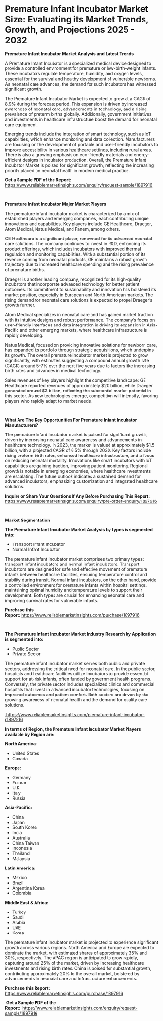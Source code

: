 <p><h1>Premature Infant Incubator Market Size: Evaluating its Market Trends, Growth, and Projections 2025 - 2032</h1></p><p><strong>Premature Infant Incubator Market Analysis and Latest Trends</strong></p>
<p><p>A Premature Infant Incubator is a specialized medical device designed to provide a controlled environment for premature or low-birth-weight infants. These incubators regulate temperature, humidity, and oxygen levels, essential for the survival and healthy development of vulnerable newborns. As neonatal care advances, the demand for such incubators has witnessed significant growth.</p><p>The Premature Infant Incubator Market is expected to grow at a CAGR of 8.9% during the forecast period. This expansion is driven by increased awareness of neonatal care, advancements in technology, and a rising prevalence of preterm births globally. Additionally, government initiatives and investments in healthcare infrastructure boost the demand for neonatal care equipment. </p><p>Emerging trends include the integration of smart technology, such as IoT capabilities, which enhance monitoring and data collection. Manufacturers are focusing on the development of portable and user-friendly incubators to improve accessibility in various healthcare settings, including rural areas. There is also a growing emphasis on eco-friendly materials and energy-efficient designs in incubator production. Overall, the Premature Infant Incubator Market is poised for significant growth, reflecting the increasing priority placed on neonatal health in modern medical practice.</p></p>
<p><strong>Get a Sample PDF of the Report:&nbsp;</strong> <a href="https://www.reliablemarketinsights.com/enquiry/request-sample/1897916?utm_campaign=3065&utm_medium=2&utm_source=Github&utm_content=ia&utm_term=13042025&utm_id=premature-infant-incubator">https://www.reliablemarketinsights.com/enquiry/request-sample/1897916</a></p>
<p>&nbsp;</p>
<p><strong>Premature Infant Incubator Major Market Players</strong></p>
<p><p>The premature infant incubator market is characterized by a mix of established players and emerging companies, each contributing unique innovations and capabilities. Key players include GE Healthcare, Draeger, Atom Medical, Natus Medical, and Fanem, among others. </p><p>GE Healthcare is a significant player, renowned for its advanced neonatal care solutions. The company continues to invest in R&D, enhancing its product offerings, which includes incubators with improved thermal regulation and monitoring capabilities. With a substantial portion of its revenue coming from neonatal products, GE maintains a robust growth trajectory due to increased healthcare spending and the rising prevalence of premature births.</p><p>Draeger is another leading company, recognized for its high-quality incubators that incorporate advanced technology for better patient outcomes. Its commitment to sustainability and innovation has bolstered its market position, especially in European and North American markets. The rising demand for neonatal care solutions is expected to propel Draeger’s growth further.</p><p>Atom Medical specializes in neonatal care and has gained market traction with its intuitive designs and robust performance. The company’s focus on user-friendly interfaces and data integration is driving its expansion in Asia-Pacific and other emerging markets, where healthcare infrastructure is rapidly developing.</p><p>Natus Medical, focused on providing innovative solutions for newborn care, has expanded its portfolio through strategic acquisitions, which underpins its growth. The overall premature incubator market is projected to grow significantly, with estimates suggesting a compound annual growth rate (CAGR) around 5-7% over the next five years due to factors like increasing birth rates and advances in medical technology.</p><p>Sales revenues of key players highlight the competitive landscape: GE Healthcare reported revenues of approximately $20 billion, while Draeger generated around $3 billion, reflecting the substantial market potential in this sector. As new technologies emerge, competition will intensify, favoring players who rapidly adapt to market needs.</p></p>
<p>&nbsp;</p>
<p><strong>What Are The Key Opportunities For Premature Infant Incubator Manufacturers?</strong></p>
<p><p>The premature infant incubator market is poised for significant growth, driven by increasing neonatal care awareness and advancements in healthcare technology. In 2023, the market is valued at approximately $1.5 billion, with a projected CAGR of 6.5% through 2030. Key factors include rising preterm birth rates, enhanced healthcare infrastructure, and a focus on reducing neonatal mortality. Innovations like smart incubators with IoT capabilities are gaining traction, improving patient monitoring. Regional growth is notable in emerging economies, where healthcare investments are escalating. The future outlook indicates a sustained demand for advanced incubators, emphasizing customization and integrated healthcare solutions.</p></p>
<p><strong>Inquire or Share Your Questions If Any Before Purchasing This Report:</strong> <a href="https://www.reliablemarketinsights.com/enquiry/pre-order-enquiry/1897916?utm_campaign=3065&utm_medium=2&utm_source=Github&utm_content=ia&utm_term=13042025&utm_id=premature-infant-incubator">https://www.reliablemarketinsights.com/enquiry/pre-order-enquiry/1897916</a></p>
<p>&nbsp;</p>
<p><strong>Market Segmentation</strong></p>
<p><strong>The Premature Infant Incubator Market Analysis by types is segmented into:</strong></p>
<p><ul><li>Transport Infant Incubator</li><li>Normal Infant Incubator</li></ul></p>
<p><p>The premature infant incubator market comprises two primary types: transport infant incubators and normal infant incubators. Transport incubators are designed for safe and effective movement of premature infants between healthcare facilities, ensuring temperature control and stability during transit. Normal infant incubators, on the other hand, provide a controlled environment for premature infants within hospital settings, maintaining optimal humidity and temperature levels to support their development. Both types are crucial for enhancing neonatal care and improving survival rates for vulnerable infants.</p></p>
<p><strong>Purchase this Report:&nbsp;</strong><a href="https://www.reliablemarketinsights.com/purchase/1897916?utm_campaign=3065&utm_medium=2&utm_source=Github&utm_content=ia&utm_term=13042025&utm_id=premature-infant-incubator">https://www.reliablemarketinsights.com/purchase/1897916</a></p>
<p>&nbsp;</p>
<p><strong>The Premature Infant Incubator Market Industry Research by Application is segmented into:</strong></p>
<p><ul><li>Public Sector</li><li>Private Sector</li></ul></p>
<p><p>The premature infant incubator market serves both public and private sectors, addressing the critical need for neonatal care. In the public sector, hospitals and healthcare facilities utilize incubators to provide essential support for at-risk infants, often funded by government health programs. Conversely, the private sector includes specialized clinics and commercial hospitals that invest in advanced incubator technologies, focusing on improved outcomes and patient comfort. Both sectors are driven by the growing awareness of neonatal health and the demand for quality care solutions.</p></p>
<p><a href="https://www.reliablemarketinsights.com/premature-infant-incubator-r1897916?utm_campaign=3065&utm_medium=2&utm_source=Github&utm_content=ia&utm_term=13042025&utm_id=premature-infant-incubator">&nbsp;https://www.reliablemarketinsights.com/premature-infant-incubator-r1897916</a></p>
<p><strong>In terms of Region, the Premature Infant Incubator Market Players available by Region are:</strong></p>
<p>
    <p> <strong> North America: </strong>
        <ul>
            <li>United States</li>
            <li>Canada</li>
        </ul>
        </p> 
    <p> <strong> Europe: </strong>
        <ul>
            <li>Germany</li>
            <li>France</li>
            <li>U.K.</li>
            <li>Italy</li>
            <li>Russia</li>
        </ul>
        </p> 
    <p> <strong> Asia-Pacific: </strong>
        <ul>
            <li>China</li>
            <li>Japan</li>
            <li>South Korea</li>
            <li>India</li>
            <li>Australia</li>
            <li>China Taiwan</li>
            <li>Indonesia</li>
            <li>Thailand</li>
            <li>Malaysia</li>
        </ul>
        </p> 
    <p> <strong> Latin America: </strong>
        <ul>
            <li>Mexico</li>
            <li>Brazil</li>
            <li>Argentina Korea</li>
            <li>Colombia</li>
        </ul>
        </p> 
    <p> <strong> Middle East & Africa: </strong>
        <ul>
            <li>Turkey</li>
            <li>Saudi</li>
            <li>Arabia</li>
            <li>UAE</li>
            <li>Korea</li>
        </ul>
    </p>
    </p>
<p><p>The premature infant incubator market is projected to experience significant growth across various regions. North America and Europe are expected to dominate the market, with estimated shares of approximately 35% and 30%, respectively. The APAC region is anticipated to grow rapidly, capturing around 25% of the market, driven by increasing healthcare investments and rising birth rates. China is poised for substantial growth, contributing approximately 20% to the overall market, bolstered by advancements in neonatal care and infrastructure enhancements.</p></p>
<p><strong>Purchase this Report: </strong><a href="https://www.reliablemarketinsights.com/purchase/1897916?utm_campaign=3065&utm_medium=2&utm_source=Github&utm_content=ia&utm_term=13042025&utm_id=premature-infant-incubator">https://www.reliablemarketinsights.com/purchase/1897916</a></p>
<p>&nbsp;<strong>Get a Sample PDF of the Report:&nbsp;&nbsp;</strong><a href="https://www.reliablemarketinsights.com/enquiry/request-sample/1897916?utm_campaign=3065&utm_medium=2&utm_source=Github&utm_content=ia&utm_term=13042025&utm_id=premature-infant-incubator">https://www.reliablemarketinsights.com/enquiry/request-sample/1897916</a></p>
<p><strong></strong></p>
<p><p></p><p></p><p></p></p>